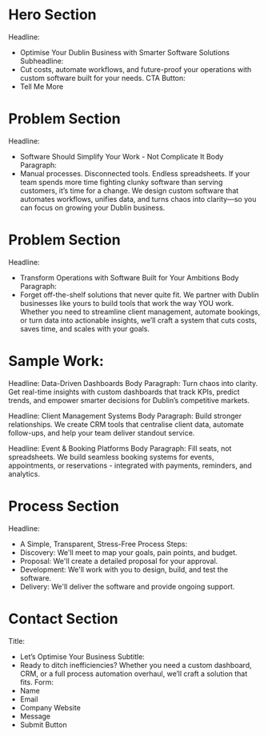 # Hero Section
Headline: 
- Optimise Your Dublin Business with Smarter Software Solutions
Subheadline: 
- Cut costs, automate workflows, and future-proof your operations with custom software built for your needs.
CTA Button: 
- Tell Me More

# Problem Section
Headline: 
- Software Should Simplify Your Work - Not Complicate It
Body Paragraph: 
- Manual processes. Disconnected tools. Endless spreadsheets. If your team spends more time fighting clunky software than serving customers, it’s time for a change. We design custom software that automates workflows, unifies data, and turns chaos into clarity—so you can focus on growing your Dublin business.

# Problem Section
Headline: 
- Transform Operations with Software Built for Your Ambitions
Body Paragraph: 
- Forget off-the-shelf solutions that never quite fit. We partner with Dublin businesses like yours to build tools that work the way YOU work. Whether you need to streamline client management, automate bookings, or turn data into actionable insights, we’ll craft a system that cuts costs, saves time, and scales with your goals.

# Sample Work:
Headline: Data-Driven Dashboards
Body Paragraph: Turn chaos into clarity. Get real-time insights with custom dashboards that track KPIs, predict trends, and empower smarter decisions for Dublin’s competitive markets.

Headline: Client Management Systems
Body Paragraph: Build stronger relationships. We create CRM tools that centralise client data, automate follow-ups, and help your team deliver standout service.

Headline: Event & Booking Platforms
Body Paragraph: Fill seats, not spreadsheets. We build seamless booking systems for events, appointments, or reservations - integrated with payments, reminders, and analytics.

# Process Section
Headline: 
- A Simple, Transparent, Stress-Free Process
Steps:
- Discovery: We'll meet to map your goals, pain points, and budget.
- Proposal: We'll create a detailed proposal for your approval.
- Development: We'll work with you to design, build, and test the software.
- Delivery: We'll deliver the software and provide ongoing support.

# Contact Section
Title: 
- Let’s Optimise Your Business
Subtitle:
- Ready to ditch inefficiencies? Whether you need a custom dashboard, CRM, or a full process automation overhaul, we’ll craft a solution that fits.
Form:
- Name
- Email
- Company Website
- Message
- Submit Button